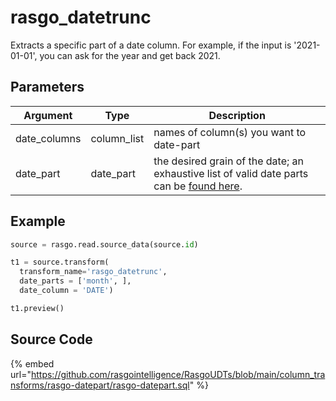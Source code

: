 

# rasgo_datetrunc

Extracts a specific part of a date column. For example, if the input is '2021-01-01', you can ask for the year and get back 2021.

## Parameters

|   Argument   |    Type     |                                                                                           Description                                                                                            |
| ------------ | ----------- | ------------------------------------------------------------------------------------------------------------------------------------------------------------------------------------------------ |
| date_columns | column_list | names of column(s) you want to date-part                                                                                                                                                         |
| date_part    | date_part   | the desired grain of the date; an exhaustive list of valid date parts can be [found here](https://docs.snowflake.com/en/sql-reference/functions-date-time.html#label-supported-date-time-parts). |


## Example

```python
source = rasgo.read.source_data(source.id)

t1 = source.transform(
  transform_name='rasgo_datetrunc',
  date_parts = ['month', ],
  date_column = 'DATE')

t1.preview()
```

## Source Code

{% embed url="https://github.com/rasgointelligence/RasgoUDTs/blob/main/column_transforms/rasgo-datepart/rasgo-datepart.sql" %}

